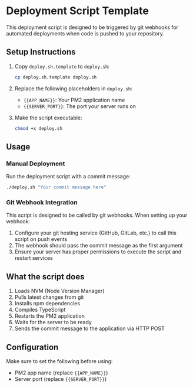 # Deployment Script Template

This deployment script is designed to be triggered by git webhooks for automated deployments when code is pushed to your repository.

## Setup Instructions

1. Copy `deploy.sh.template` to `deploy.sh`:
   ```bash
   cp deploy.sh.template deploy.sh
   ```

2. Replace the following placeholders in `deploy.sh`:
   - `{{APP_NAME}}`: Your PM2 application name
   - `{{SERVER_PORT}}`: The port your server runs on

3. Make the script executable:
   ```bash
   chmod +x deploy.sh
   ```

## Usage

### Manual Deployment
Run the deployment script with a commit message:
```bash
./deploy.sh "Your commit message here"
```

### Git Webhook Integration
This script is designed to be called by git webhooks. When setting up your webhook:
1. Configure your git hosting service (GitHub, GitLab, etc.) to call this script on push events
2. The webhook should pass the commit message as the first argument
3. Ensure your server has proper permissions to execute the script and restart services

## What the script does

1. Loads NVM (Node Version Manager)
2. Pulls latest changes from git
3. Installs npm dependencies
4. Compiles TypeScript
5. Restarts the PM2 application
6. Waits for the server to be ready
7. Sends the commit message to the application via HTTP POST

## Configuration

Make sure to set the following before using:
- PM2 app name (replace `{{APP_NAME}}`)
- Server port (replace `{{SERVER_PORT}}`)
